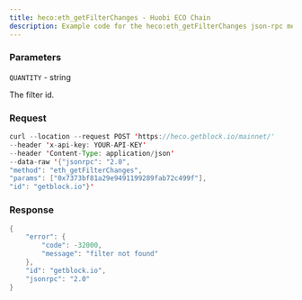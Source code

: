 ```yaml
---
title: heco:eth_getFilterChanges - Huobi ECO Chain
description: Example code for the heco:eth_getFilterChanges json-rpc method. Сomplete guide on how to use heco:eth_getFilterChanges json-rpc in GetBlock.io Web3 documentation.
---
```


### Parameters


`QUANTITY` - string

The filter id.

### Request

``` java
curl --location --request POST 'https://heco.getblock.io/mainnet/' 
--header 'x-api-key: YOUR-API-KEY' 
--header 'Content-Type: application/json' 
--data-raw '{"jsonrpc": "2.0",
"method": "eth_getFilterChanges",
"params": ["0x7373bf81a29e9491199289fab72c499f"],
"id": "getblock.io"}'
```

###  Response

``` java
{
    "error": {
        "code": -32000,
        "message": "filter not found"
    },
    "id": "getblock.io",
    "jsonrpc": "2.0"
}
```

